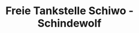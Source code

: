 ---
title: "Freie Tankstelle Schiwo - Schindewolf"
url: /witzenhausen/freie-tankstelle-schiwo-schindewolf/
shop: Allgemein
---